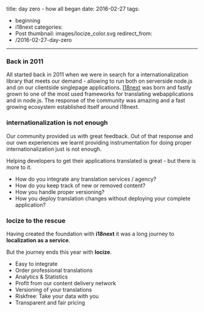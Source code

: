 title: day zero - how all began
date: 2016-02-27
tags:
  - beginning
  - i18next
categories:
  - Post
thumbnail: images/locize_color.svg
redirect_from:
- /2016-02-27-day-zero
---

### Back in 2011

All started back in 2011 when we were in search for a internationalization library that meets our demand - allowing to run both on serverside node.js and on our clientside singlepage applications. [I18next](http://www.i18next.com) was born and fastly grown to one of the most used frameworks for translating webapplications and in node.js. The response of the community was amazing and a fast growing ecosystem established itself around i18next.


### internationalization is not enough

Our community provided us with great feedback. Out of that response and our own experiences we learnt providing instrumentation for doing proper internationalization just is not enough.

Helping developers to get their applications translated is great - but there is more to it.

- How do you integrate any translation services / agency?
- How do you keep track of new or removed content?
- How you handle proper versioning?
- How you deploy translation changes without deploying your complete application?


### locize to the rescue

Having created the foundation with **i18next** it was a long journey to **localization as a service**.

But the journey ends this year with **locize**.

- Easy to integrate
- Order professional translations
- Analytics & Statistics
- Profit from our content delivery network
- Versioning of your translations
- Riskfree: Take your data with you
- Transparent and fair pricing
